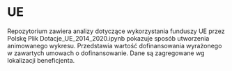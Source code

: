 # UE
Repozytorium zawiera analizy dotyczące wykorzystania funduszy UE przez Polskę
Plik Dotacje_UE_2014_2020.ipynb pokazuje sposób utworzenia animowanego wykresu. Przedstawia wartość dofinansowania wyrażonego w zawartych umowach o dofinansowanie. Dane są zagregowane wg lokalizacji beneficjenta.
